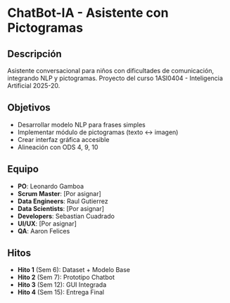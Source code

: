 # ChatBot-IA - Asistente con Pictogramas

##  Descripción
Asistente conversacional para niños con dificultades de comunicación, integrando NLP y pictogramas. Proyecto del curso 1ASI0404 - Inteligencia Artificial 2025-20.

##  Objetivos
- Desarrollar modelo NLP para frases simples
- Implementar módulo de pictogramas (texto ↔ imagen)
- Crear interfaz gráfica accesible
- Alineación con ODS 4, 9, 10

##  Equipo
- **PO**: Leonardo Gamboa
- **Scrum Master**: [Por asignar]
- **Data Engineers**: Raul Gutierrez
- **Data Scientists**: [Por asignar]
- **Developers**: Sebastian Cuadrado
- **UI/UX**: [Por asignar]
- **QA**: Aaron Felices

##  Hitos
- **Hito 1** (Sem 6): Dataset + Modelo Base
- **Hito 2** (Sem 7): Prototipo Chatbot
- **Hito 3** (Sem 12): GUI Integrada
- **Hito 4** (Sem 15): Entrega Final

